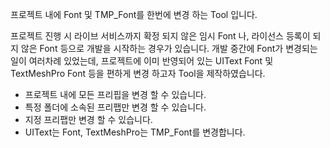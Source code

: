 프로젝트 내에 Font 및 TMP_Font를 한번에 변경 하는 Tool 입니다.

프로젝트 진행 시 라이브 서비스까지 확정 되지 않은 임시 Font 나, 라이선스 등록이 되지 않은 Font 등으로 
개발을 시작하는 경우가 있습니다. 개발 중간에 Font가 변경되는 일이 여러차례 있었는데, 
프로젝트에 이미 반영되어 있는 UIText Font 및 TextMeshPro Font 등을 편하게 변경 하고자 Tool을 제작하였습니다.

- 프로젝트 내에 모든 프리핍을 변경 할 수 있습니다.
- 특정 폴더에 소속된 프리팹만 변경 할 수 있습니다.
- 지정 프리팹만 변경 할 수 있습니다.
- UIText는 Font, TextMeshPro는 TMP_Font를 변경합니다.
